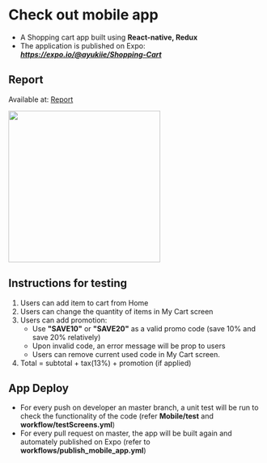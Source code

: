# Check out mobile app

* A Shopping cart app built using **React-native, Redux**
* The application is published on Expo: 
***https://expo.io/@ayukiie/Shopping-Cart***

## Report
Available at: [Report](<./CSC301 REPORT MAY 2020.pdf>)

<img src="MobileApp/demo.gif?raw=true" width=300 >


## Instructions for testing

1. Users can add item to cart from Home
2. Users can change the quantity of items in My Cart screen
3. Users can add promotion:
   - Use **"SAVE10"** or **"SAVE20"** as a valid promo code (save 10% and save 20% relatively)
   - Upon invalid code, an error message will be prop to users
   - Users can remove current used code in My Cart screen.
4. Total = subtotal + tax(13%) + promotion (if applied)
 
## App Deploy
- For every push on developer an master branch, a unit test will be run to check the functionality of the code (refer **Mobile/test** and **workflow/testScreens.yml**)
- For every pull request on master, the app will be built again and automately published on Expo (refer to **workflows/publish_mobile_app.yml**)

